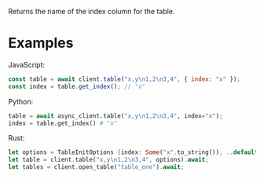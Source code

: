 Returns the name of the index column for the table.

# Examples

JavaScript:

```js
const table = await client.table("x,y\n1,2\n3,4", { index: "x" });
const index = table.get_index(); // "x"
```

Python:

```python
table = await async_client.table("x,y\n1,2\n3,4", index="x");
index = table.get_index() # "x"
```

Rust:

```rust
let options = TableInitOptions {index: Some("x".to_string()), ..default() };
let table = client.table("x,y\n1,2\n3,4", options).await;
let tables = client.open_table("table_one").await;
```
